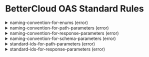# BetterCloud OAS Standard Rules

<details><summary>naming-convention-for-enums (error)</summary>
Enums must be all uppercase with underscores and must not end in an underscore</details>
<details><summary>naming-convention-for-path-parameters (error)</summary>
Path parameters must be camelCase</details>
<details><summary>naming-convention-for-response-parameters (error)</summary>
Response parameters must be camelCase</details>
<details><summary>naming-convention-for-schema-parameters (error)</summary>
Schema parameters must be camelCase</details>
<details><summary>standard-ids-for-path-parameters (error)</summary>
Meaningful parameter ids must be used in the form of <entity>Id. ie customerId, betterCloudUserId</details>
<details><summary>standard-ids-for-response-parameters (error)</summary>
Meaningful parameter ids must be used in the form of <entity>Id. ie customerId, betterCloudUserId</details>